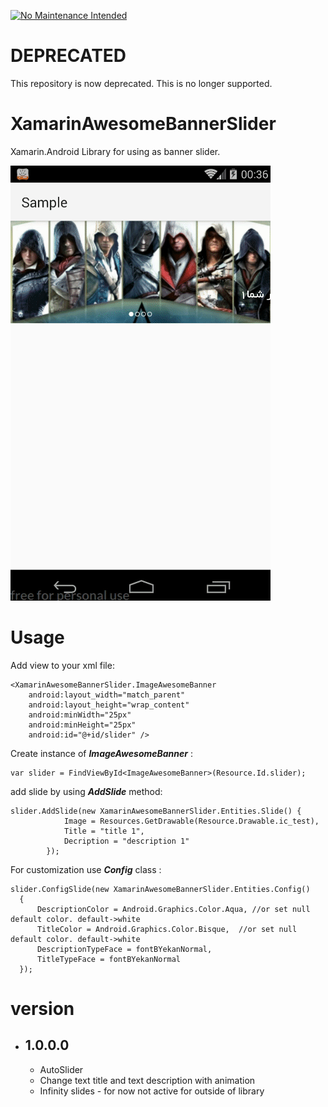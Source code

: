 [![No Maintenance Intended](http://unmaintained.tech/badge.svg)](http://unmaintained.tech/)

# DEPRECATED
This repository is now deprecated. This is no longer supported.

# XamarinAwesomeBannerSlider
Xamarin.Android Library for using as banner slider.

![enter image description here](https://raw.githubusercontent.com/c0mm4nDer/XamarinAwesomeBannerSlider/master/screenshots/my_xamarin_slider.gif)

# Usage
Add view to your xml file:

    <XamarinAwesomeBannerSlider.ImageAwesomeBanner
        android:layout_width="match_parent"
        android:layout_height="wrap_content"
        android:minWidth="25px"
        android:minHeight="25px"
        android:id="@+id/slider" />

Create instance of ***ImageAwesomeBanner*** :

    var slider = FindViewById<ImageAwesomeBanner>(Resource.Id.slider);
add slide by using ***AddSlide*** method:

    slider.AddSlide(new XamarinAwesomeBannerSlider.Entities.Slide() {
                Image = Resources.GetDrawable(Resource.Drawable.ic_test),
                Title = "title 1",
                Decription = "description 1"
            });
For customization use ***Config*** class :

    slider.ConfigSlide(new XamarinAwesomeBannerSlider.Entities.Config()
	  {
	      DescriptionColor = Android.Graphics.Color.Aqua, //or set null default color. default->white
	      TitleColor = Android.Graphics.Color.Bisque,  //or set null default color. default->white
	      DescriptionTypeFace = fontBYekanNormal,
	      TitleTypeFace = fontBYekanNormal
	  });

# version

 - 1.0.0.0
	 - 
	 - AutoSlider
	 - Change text title and text description with animation
	 - Infinity slides - for now not active for outside of library 

